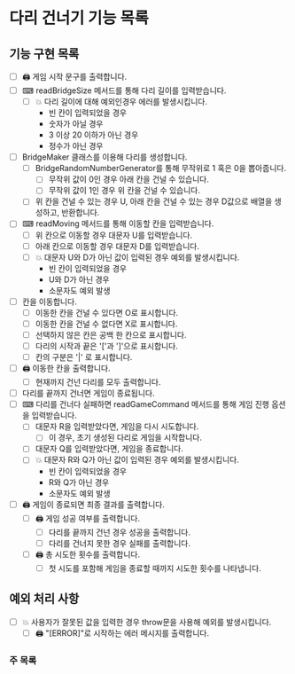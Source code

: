 # 다리 건너기 기능 목록

## 기능 구현 목록

- [ ] 🖨 게임 시작 문구를 출력합니다.
- [ ] ⌨ readBridgeSize 메서드를 통해 다리 길이를 입력받습니다.
  - [ ] 💥 다리 길이에 대해 예외인경우 에러를 발생시킵니다.
    - 빈 칸이 입력되었을 경우
    - 숫자가 아닐 경우
    - 3 이상 20 이하가 아닌 경우
    - 정수가 아닌 경우
- [ ] BridgeMaker 클래스를 이용해 다리를 생성합니다.
  - [ ] BridgeRandomNumberGenerator를 통해 무작위로 1 혹은 0을 뽑아줍니다.
    - [ ] 무작위 값이 0인 경우 아래 칸을 건널 수 있습니다.
    - [ ] 무작위 값이 1인 경우 위 칸을 건널 수 있습니다.
  - [ ] 위 칸을 건널 수 있는 경우 U, 아래 칸을 건널 수 있는 경우 D값으로 배열을 생성하고, 반환합니다.
- [ ] ⌨ readMoving 메서드를 통해 이동할 칸을 입력받습니다.
  - [ ] 위 칸으로 이동할 경우 대문자 U를 입력받습니다.
  - [ ] 아래 칸으로 이동할 경우 대문자 D를 입력받습니다.
  - [ ] 💥 대문자 U와 D가 아닌 값이 입력된 경우 예외를 발생시킵니다.
    - 빈 칸이 입력되었을 경우
    - U와 D가 아닌 경우
    - 소문자도 예외 발생
- [ ] 칸을 이동합니다.
  - [ ] 이동한 칸을 건널 수 있다면 O로 표시합니다.
  - [ ] 이동한 칸을 건널 수 없다면 X로 표시합니다.
  - [ ] 선택하지 않은 칸은 공백 한 칸으로 표시합니다.
  - [ ] 다리의 시작과 끝은 '['과 ']'으로 표시합니다.
  - [ ] 칸의 구분은 '|' 로 표시합니다.
- [ ] 🖨 이동한 칸을 출력합니다.
  - [ ] 현재까지 건넌 다리를 모두 출력합니다.
- [ ] 다리를 끝까지 건너면 게임이 종료됩니다.
- [ ] ⌨ 다리를 건너다 실패하면 readGameCommand 메서드를 통해 게임 진행 옵션을 입력받습니다.
  - [ ] 대문자 R을 입력받았다면, 게임을 다시 시도합니다.
    - [ ] 이 경우, 초기 생성된 다리로 게임을 시작합니다.
  - [ ] 대문자 Q를 입력받았다면, 게임을 종료합니다.
  - [ ] 💥 대문자 R와 Q가 아닌 값이 입력된 경우 예외를 발생시킵니다.
    - 빈 칸이 입력되었을 경우
    - R와 Q가 아닌 경우
    - 소문자도 예외 발생
- [ ] 🖨 게임이 종료되면 최종 결과를 출력합니다.
  - [ ] 🖨 게임 성공 여부를 출력합니다.
    - [ ] 다리를 끝까지 건넌 경우 성공을 출력합니다.
    - [ ] 다리를 건너지 못한 경우 실패를 출력합니다.
  - [ ] 🖨 총 시도한 횟수를 출력합니다.
    - [ ] 첫 시도를 포함해 게임을 종료할 때까지 시도한 횟수를 나타냅니다.

## 예외 처리 사항

- [ ] 💥 사용자가 잘못된 값을 입력한 경우 throw문을 사용해 예외를 발생시킵니다.
  - [ ] 🖨 "[ERROR]"로 시작하는 에러 메시지를 출력합니다.

### 주 목록
